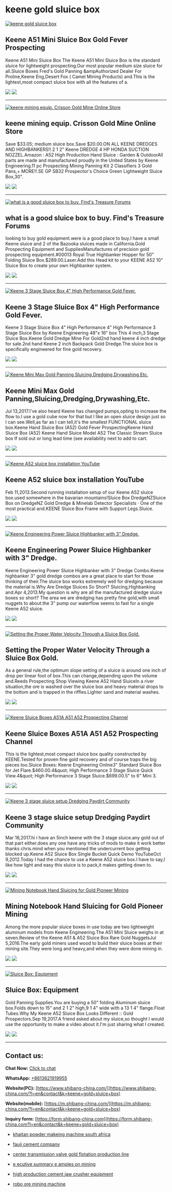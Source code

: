 # keene gold sluice box

<a href="https://swt.shibang-china.com/?l=en&img&k=keene+gold+sluice+box" target="_blank">![keene gold sluice box](http://static.shibang-china.com/all-800x300/735.jpg)</a>

## Keene A51 Mini Sluice Box Gold Fever Prospecting
Keene A51 Mini Sluice Box The Keene A51 Mini Sluice Box is the standard sluice for lightweight prospecting.Our most popular medium size sluice for all.Sluice Boxes Fred&#39;s Gold Panning &amp;ampAuthorized Dealer For Proline,Keene Eng,Desert Fox ( Camel Mining Products) and.This is the lightest,most compact sluice box with all the features of a.


<a href="https://whatsapp.shibangsoft.com/WhatsApp.php" target="_blank" title="WhatsApp">![](http://static.shibang-china.com/icon/whatsapp.png)</a> <a href="https://swt.shibang-china.com/?l=en&icon&k=keene+gold+sluice+box" target="_blank">![](http://static.shibang-china.com/icon/chat-en.png)</a>

---

<a href="https://swt.shibang-china.com/?l=en&img&k=keene+gold+sluice+box" target="_blank">![keene mining equip. Crisson Gold Mine Online Store](http://static.shibang-china.com/all-800x300/1102.jpg)</a>

## keene mining equip. Crisson Gold Mine Online Store
Save $33.05; medium sluice box.Save $20.00.ON ALL KEENE DREDGES AND HIGHBANKERS!!.2 1 2&quot; Keene DREDGE 4 HP HONDA SUCTION NOZZEL.Amazon : A52 High Production Hand Sluice : Garden &amp; OutdoorAll parts are made and manufactured proudly in the United States by Keene Engineering.11 pc Prospecting Mining Panning Kit 2 Classifiers 3 Gold Pans,+ MORE!!.SE GP SB32 Prospector&#39;s Choice Green Lightweight Sluice Box,30&quot;.


<a href="https://whatsapp.shibangsoft.com/WhatsApp.php" target="_blank" title="WhatsApp">![](http://static.shibang-china.com/icon/whatsapp.png)</a> <a href="https://swt.shibang-china.com/?l=en&icon&k=keene+gold+sluice+box" target="_blank">![](http://static.shibang-china.com/icon/chat-en.png)</a>

---

<a href="https://swt.shibang-china.com/?l=en&img&k=keene+gold+sluice+box" target="_blank">![what is a good sluice box to buy. Find&#39;s Treasure Forums](http://static.shibang-china.com/all-800x300/952.jpg)</a>

## what is a good sluice box to buy. Find&#39;s Treasure Forums
looking to buy gold equipment.were is a good place to buy.I have a small Keene sluice and 2 of the Bazooka sluices made in California.Gold Prospecting Equipment and SuppliesManufactures of precision gold prospecting equipment.#00013 Royal True Highbanker Hopper for 50&quot; Folding Sluice Box.$289.00.Laser.Add this Head kit to your KEENE A52 10&quot; Sluice Box to create your own Highbanker system.


<a href="https://whatsapp.shibangsoft.com/WhatsApp.php" target="_blank" title="WhatsApp">![](http://static.shibang-china.com/icon/whatsapp.png)</a> <a href="https://swt.shibang-china.com/?l=en&icon&k=keene+gold+sluice+box" target="_blank">![](http://static.shibang-china.com/icon/chat-en.png)</a>

---

<a href="https://swt.shibang-china.com/?l=en&img&k=keene+gold+sluice+box" target="_blank">![Keene 3 Stage Sluice Box 4&quot; High Performance Gold Fever.](http://static.shibang-china.com/all-800x300/977.jpg)</a>

## Keene 3 Stage Sluice Box 4&quot; High Performance Gold Fever.
Keene 3 Stage Sluice Box 4&quot; High Performance 4&quot; High Performance 3 Stage Sluice Box by Keene Engineering 48&quot;x 16&quot; box This 4 inch,3 Stage Sluice Box.Keene Gold Dredge Mine For Gold2nd hand keene 4 inch dredge for sale.2nd hand Keene 2 inch Backpack Gold Dredge.The sluice box is specifically engineered for fine gold recovery.


<a href="https://whatsapp.shibangsoft.com/WhatsApp.php" target="_blank" title="WhatsApp">![](http://static.shibang-china.com/icon/whatsapp.png)</a> <a href="https://swt.shibang-china.com/?l=en&icon&k=keene+gold+sluice+box" target="_blank">![](http://static.shibang-china.com/icon/chat-en.png)</a>

---

<a href="https://swt.shibang-china.com/?l=en&img&k=keene+gold+sluice+box" target="_blank">![Keene Mini Max Gold Panning,Sluicing,Dredging,Drywashing,Etc.](http://static.shibang-china.com/all-800x300/411.jpg)</a>

## Keene Mini Max Gold Panning,Sluicing,Dredging,Drywashing,Etc.
Jul 13,2017.I&#39;ve also heard Keene has changed pumps,opting to increase the flow to.I use a gold cube now for that but I like an open sluice design just so I can see.Well,as far as I can tell,it&#39;s the smallest FUNCTIONAL sluice box.Keene Hand Sluice Box (A52) Gold Fever ProspectingKeene Hand Sluice Box (A52) Keene Hand Sluice Model A52 The Classic Stream Sluice box If sold out or long lead time (see availability next to add to cart.


<a href="https://whatsapp.shibangsoft.com/WhatsApp.php" target="_blank" title="WhatsApp">![](http://static.shibang-china.com/icon/whatsapp.png)</a> <a href="https://swt.shibang-china.com/?l=en&icon&k=keene+gold+sluice+box" target="_blank">![](http://static.shibang-china.com/icon/chat-en.png)</a>

---

<a href="https://swt.shibang-china.com/?l=en&img&k=keene+gold+sluice+box" target="_blank">![Keene A52 sluice box installation YouTube](http://static.shibang-china.com/all-800x300/149.jpg)</a>

## Keene A52 sluice box installation YouTube
Feb 11,2013.Second running installation setup of our Keene A52 sluice box.used somewhere in the bavarian mountains!Sluice Box DredgeNZSluice Box on DredgeNZ Gold Dredge &amp; Minelab Detector Specialists · One of the most practical and.KEENE Sluice Box Frame with Support Legs.Sluice.


<a href="https://whatsapp.shibangsoft.com/WhatsApp.php" target="_blank" title="WhatsApp">![](http://static.shibang-china.com/icon/whatsapp.png)</a> <a href="https://swt.shibang-china.com/?l=en&icon&k=keene+gold+sluice+box" target="_blank">![](http://static.shibang-china.com/icon/chat-en.png)</a>

---

<a href="https://swt.shibang-china.com/?l=en&img&k=keene+gold+sluice+box" target="_blank">![Keene Engineering Power Sluice Highbanker with 3&quot; Dredge.](http://static.shibang-china.com/all-800x300/1426.jpg)</a>

## Keene Engineering Power Sluice Highbanker with 3&quot; Dredge.
Keene Engineering Power Sluice Highbanker with 3&quot; Dredge Combo.Keene highbanker 3&quot; gold dredge combos are a great place to start for those thinking of their.The sluice box works extremely well for dredging because the material is.Why Are Dredge Sluices So Short? Sluicing,Highbanking and.Apr 4,2013.My question is why are all the manufactured dredge sluice boxes so short? The area we are dredging has pretty fine gold,with small nuggets to about.the 3&quot; pump our waterflow seems to fast for a single Keene A52 sluice.


<a href="https://whatsapp.shibangsoft.com/WhatsApp.php" target="_blank" title="WhatsApp">![](http://static.shibang-china.com/icon/whatsapp.png)</a> <a href="https://swt.shibang-china.com/?l=en&icon&k=keene+gold+sluice+box" target="_blank">![](http://static.shibang-china.com/icon/chat-en.png)</a>

---

<a href="https://swt.shibang-china.com/?l=en&img&k=keene+gold+sluice+box" target="_blank">![Setting the Proper Water Velocity Through a Sluice Box Gold.](http://static.shibang-china.com/all-800x300/1062.jpg)</a>

## Setting the Proper Water Velocity Through a Sluice Box Gold.
As a general rule,the optimum slope setting of a sluice is around one inch of drop per linear foot of box.This can change,depending upon the volume and.Reeds Prospecting Shop Viewing Keene A52 Hand SluiceIn a river situation,the ore is washed over the sluice box and heavy material drops to the bottom and is trapped in the riffles.Lighter sand and material washes.


<a href="https://whatsapp.shibangsoft.com/WhatsApp.php" target="_blank" title="WhatsApp">![](http://static.shibang-china.com/icon/whatsapp.png)</a> <a href="https://swt.shibang-china.com/?l=en&icon&k=keene+gold+sluice+box" target="_blank">![](http://static.shibang-china.com/icon/chat-en.png)</a>

---

<a href="https://swt.shibang-china.com/?l=en&img&k=keene+gold+sluice+box" target="_blank">![Keene Sluice Boxes A51A A51 A52 Prospecting Channel](http://static.shibang-china.com/all-800x300/427.jpg)</a>

## Keene Sluice Boxes A51A A51 A52 Prospecting Channel
This is the lightest,most compact sluice box quality constructed by KEENE.Tested for proven fine gold recovery and of course traps the big pieces too.Sluice Boxes: Keene Engineering Online3&quot; Standard Sluice Box for Jet Flare.$460.00.4&quot; High Performance 3 Stage Sluice Quick View.4&quot; High Performance 3 Stage Sluice.$699.00.5&quot; to 6&quot; Mini 3.


<a href="https://whatsapp.shibangsoft.com/WhatsApp.php" target="_blank" title="WhatsApp">![](http://static.shibang-china.com/icon/whatsapp.png)</a> <a href="https://swt.shibang-china.com/?l=en&icon&k=keene+gold+sluice+box" target="_blank">![](http://static.shibang-china.com/icon/chat-en.png)</a>

---

<a href="https://swt.shibang-china.com/?l=en&img&k=keene+gold+sluice+box" target="_blank">![Keene 3 stage sluice setup Dredging Paydirt Community](http://static.shibang-china.com/all-800x300/1408.jpg)</a>

## Keene 3 stage sluice setup Dredging Paydirt Community
Mar 16,2017.hi i have an 5inch keene with the 3 stage sluice.any gold out of that part either.does any one have any tricks of mods to make it work better thanks chris.mind when you mentioned the undercurrent box getting blocked up.Keene A52 Sluice Box Single Bucket Quick Demo YouTubeOct 9,2012.Today I had the chance to use a Keene A52 sluice box.I have to say,I like how light and easy this sluice is to pack,it makes getting down to.


<a href="https://whatsapp.shibangsoft.com/WhatsApp.php" target="_blank" title="WhatsApp">![](http://static.shibang-china.com/icon/whatsapp.png)</a> <a href="https://swt.shibang-china.com/?l=en&icon&k=keene+gold+sluice+box" target="_blank">![](http://static.shibang-china.com/icon/chat-en.png)</a>

---

<a href="https://swt.shibang-china.com/?l=en&img&k=keene+gold+sluice+box" target="_blank">![Mining Notebook Hand Sluicing for Gold Pioneer Mining](http://static.shibang-china.com/all-800x300/269.jpg)</a>

## Mining Notebook Hand Sluicing for Gold Pioneer Mining
Among the more popular sluice boxes in use today are two lightweight aluminum models from Keene Engineering.The A51 Mini Sluice weighs in at seven.Review of the Keene A51 &amp; A52 Sluice Box Rare Gold NuggetsJul 5,2016.The early gold miners used wood to build their sluice boxes at their mining site.They were long and heavy,and when they were done mining in.


<a href="https://whatsapp.shibangsoft.com/WhatsApp.php" target="_blank" title="WhatsApp">![](http://static.shibang-china.com/icon/whatsapp.png)</a> <a href="https://swt.shibang-china.com/?l=en&icon&k=keene+gold+sluice+box" target="_blank">![](http://static.shibang-china.com/icon/chat-en.png)</a>

---

<a href="https://swt.shibang-china.com/?l=en&img&k=keene+gold+sluice+box" target="_blank">![Sluice Box: Equipment](http://static.shibang-china.com/all-800x300/1337.jpg)</a>

## Sluice Box: Equipment
Gold Panning Supplies.You are buying a 50&quot; folding Aluminum sluice box.Folds down to 15&quot; and 2 1 2&quot; high,9 1 4&quot; wide with a 13 1 4&quot; flange.Float Tubes.Why My Keene A52 Sluice Box Looks Different :: Gold Prospectors.Sep 19,2017.A friend asked about my sluice,so thought I would use the opportunity to make a video about it.I&#39;m just sharing what I created.


<a href="https://whatsapp.shibangsoft.com/WhatsApp.php" target="_blank" title="WhatsApp">![](http://static.shibang-china.com/icon/whatsapp.png)</a> <a href="https://swt.shibang-china.com/?l=en&icon&k=keene+gold+sluice+box" target="_blank">![](http://static.shibang-china.com/icon/chat-en.png)</a>

---
## Contact us:

**Chat Now:** [Click to chat](https://swt.shibang-china.com?l=en&contact&k=keene+gold+sluice+box)

**WhatsApp:**  [+8613621919955](https://whatsapp.shibangsoft.com/WhatsApp.php)

**Website(PC):** [https://www.shibang-china.com/](https://www.shibang-china.com/?l=en&contact&k=keene+gold+sluice+box)

**Website(mobile):** [https://m.shibang-china.com/](https://m.shibang-china.com/?l=en&contact&k=keene+gold+sluice+box)

**Inquiry form:** [https://form.shibang-china.com](https://form.shibang-china.com?l=en&contact&k=keene+gold+sluice+box)

* [khaitan powder makeing machine south africa](../132/khaitan%20powder%20makeing%20machine%20south%20africa.md)

* [fauji cement company](../128/fauji%20cement%20company.md)

* [center transmission valve gold flotation production line](../139/center%20transmission%20valve%20gold%20flotation%20production%20line.md)

* [e ecutive summary e amples on mining](../140/e%20ecutive%20summary%20e%20amples%20on%20mining.md)

* [high production cement jaw crusher equipment](../133/high%20production%20cement%20jaw%20crusher%20equipment.md)

* [robo ore mining machine](../133/robo%20ore%20mining%20machine.md)
